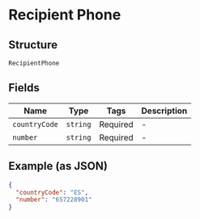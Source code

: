 
# Recipient Phone

## Structure

`RecipientPhone`

## Fields

| Name | Type | Tags | Description |
|  --- | --- | --- | --- |
| `countryCode` | `string` | Required | - |
| `number` | `string` | Required | - |

## Example (as JSON)

```json
{
  "countryCode": "ES",
  "number": "657228901"
}
```

